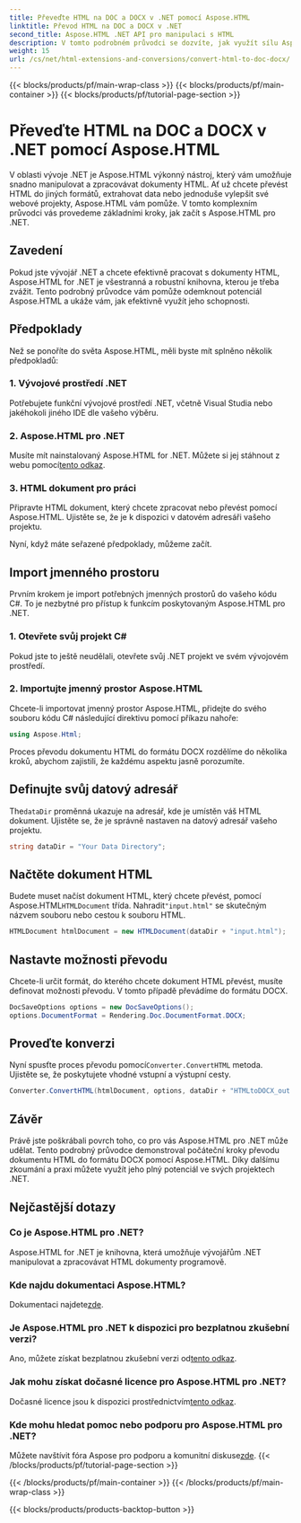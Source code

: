 ```yaml
---
title: Převeďte HTML na DOC a DOCX v .NET pomocí Aspose.HTML
linktitle: Převod HTML na DOC a DOCX v .NET
second_title: Aspose.HTML .NET API pro manipulaci s HTML
description: V tomto podrobném průvodci se dozvíte, jak využít sílu Aspose.HTML pro .NET. Převeďte HTML do DOCX bez námahy a posuňte své .NET projekty o úroveň výš. Začněte ještě dnes!
weight: 15
url: /cs/net/html-extensions-and-conversions/convert-html-to-doc-docx/
---
```


{{< blocks/products/pf/main-wrap-class >}}
{{< blocks/products/pf/main-container >}}
{{< blocks/products/pf/tutorial-page-section >}}

# Převeďte HTML na DOC a DOCX v .NET pomocí Aspose.HTML


V oblasti vývoje .NET je Aspose.HTML výkonný nástroj, který vám umožňuje snadno manipulovat a zpracovávat dokumenty HTML. Ať už chcete převést HTML do jiných formátů, extrahovat data nebo jednoduše vylepšit své webové projekty, Aspose.HTML vám pomůže. V tomto komplexním průvodci vás provedeme základními kroky, jak začít s Aspose.HTML pro .NET.

## Zavedení

Pokud jste vývojář .NET a chcete efektivně pracovat s dokumenty HTML, Aspose.HTML for .NET je všestranná a robustní knihovna, kterou je třeba zvážit. Tento podrobný průvodce vám pomůže odemknout potenciál Aspose.HTML a ukáže vám, jak efektivně využít jeho schopnosti.

## Předpoklady

Než se ponoříte do světa Aspose.HTML, měli byste mít splněno několik předpokladů:

### 1. Vývojové prostředí .NET

Potřebujete funkční vývojové prostředí .NET, včetně Visual Studia nebo jakéhokoli jiného IDE dle vašeho výběru.

### 2. Aspose.HTML pro .NET

 Musíte mít nainstalovaný Aspose.HTML for .NET. Můžete si jej stáhnout z webu pomocí[tento odkaz](https://releases.aspose.com/html/net/).

### 3. HTML dokument pro práci

Připravte HTML dokument, který chcete zpracovat nebo převést pomocí Aspose.HTML. Ujistěte se, že je k dispozici v datovém adresáři vašeho projektu.

Nyní, když máte seřazené předpoklady, můžeme začít.

## Import jmenného prostoru

Prvním krokem je import potřebných jmenných prostorů do vašeho kódu C#. To je nezbytné pro přístup k funkcím poskytovaným Aspose.HTML pro .NET.

### 1. Otevřete svůj projekt C#

Pokud jste to ještě neudělali, otevřete svůj .NET projekt ve svém vývojovém prostředí.

### 2. Importujte jmenný prostor Aspose.HTML

Chcete-li importovat jmenný prostor Aspose.HTML, přidejte do svého souboru kódu C# následující direktivu pomocí příkazu nahoře:

```csharp
using Aspose.Html;
```

Proces převodu dokumentu HTML do formátu DOCX rozdělíme do několika kroků, abychom zajistili, že každému aspektu jasně porozumíte.

## Definujte svůj datový adresář

 The`dataDir` proměnná ukazuje na adresář, kde je umístěn váš HTML dokument. Ujistěte se, že je správně nastaven na datový adresář vašeho projektu.

```csharp
string dataDir = "Your Data Directory";
```

## Načtěte dokument HTML

 Budete muset načíst dokument HTML, který chcete převést, pomocí Aspose.HTML`HTMLDocument` třída. Nahradit`"input.html"` se skutečným názvem souboru nebo cestou k souboru HTML.

```csharp
HTMLDocument htmlDocument = new HTMLDocument(dataDir + "input.html");
```

## Nastavte možnosti převodu

Chcete-li určit formát, do kterého chcete dokument HTML převést, musíte definovat možnosti převodu. V tomto případě převádíme do formátu DOCX.

```csharp
DocSaveOptions options = new DocSaveOptions();
options.DocumentFormat = Rendering.Doc.DocumentFormat.DOCX;
```

## Proveďte konverzi

 Nyní spusťte proces převodu pomocí`Converter.ConvertHTML` metoda. Ujistěte se, že poskytujete vhodné vstupní a výstupní cesty.

```csharp
Converter.ConvertHTML(htmlDocument, options, dataDir + "HTMLtoDOCX_out.docx");
```

## Závěr

Právě jste poškrábali povrch toho, co pro vás Aspose.HTML pro .NET může udělat. Tento podrobný průvodce demonstroval počáteční kroky převodu dokumentu HTML do formátu DOCX pomocí Aspose.HTML. Díky dalšímu zkoumání a praxi můžete využít jeho plný potenciál ve svých projektech .NET.

## Nejčastější dotazy

### Co je Aspose.HTML pro .NET?
Aspose.HTML for .NET je knihovna, která umožňuje vývojářům .NET manipulovat a zpracovávat HTML dokumenty programově.

### Kde najdu dokumentaci Aspose.HTML?
 Dokumentaci najdete[zde](https://reference.aspose.com/html/net/).

### Je Aspose.HTML pro .NET k dispozici pro bezplatnou zkušební verzi?
 Ano, můžete získat bezplatnou zkušební verzi od[tento odkaz](https://releases.aspose.com/).

### Jak mohu získat dočasné licence pro Aspose.HTML pro .NET?
 Dočasné licence jsou k dispozici prostřednictvím[tento odkaz](https://purchase.aspose.com/temporary-license/).

### Kde mohu hledat pomoc nebo podporu pro Aspose.HTML pro .NET?
 Můžete navštívit fóra Aspose pro podporu a komunitní diskuse[zde](https://forum.aspose.com/).
{{< /blocks/products/pf/tutorial-page-section >}}

{{< /blocks/products/pf/main-container >}}
{{< /blocks/products/pf/main-wrap-class >}}

{{< blocks/products/products-backtop-button >}}

